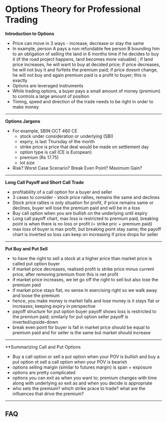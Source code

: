# Options Theory for Professional Trading

**Introduction to Options**
- Price can move in 3 ways - increase, decrease or stay the same
- In example, person A pays a non refundable fee person B bounding him to an obligation of selling the land in 6 months time if he decides to buy it (if the road project happens, land becomes more valuable) ; if land price increases, he will want to buy at decided price; if price decreases, he will not buy it and forfeits the premium paid; if price doesnt change, he will not buy and again premium paid is a profit to buyer; this is exactly
- Options are leveraged instruments
- While trading options, a buyer pays a small amount of money (premium) to controls a large amount of position
- Timing, speed and direction of the trade needs to be right in order to make money
---
**Options Jargons**
- For example,  SBIN OCT 460 CE
  - stock under consideration or underlying  (SBI)
  - expiry, is last Thursday of the month
  - strike price is price that deal would be made on settlement day
  - option type  is call (CE is European)
  - premium (Rs 17.75)
  - lot size
- Risk? Worst Case Scenario? Break Even Point? Maximum Gain?
---
**Long Call Payoff and Short Call Trade**
- profitability of a call option for a buyer and seller
- 3 cases to consider - stock price rallies, remains the same and declines
- Stock price rallies is only situation for profit, if price remains same or declines, buyer will lose the premium paid and will be in a loss
- Buy call option when you are bullish on the underlying until expiry
- Long call payoff chart, max loss is restricted to premium paid, breaking point is when there is no loss or profit (= strike pric + premium paid)
- max loss of buyer is max profit, but breaking point stay same; the payoff chart is inverted so loss can keep on increasing if price drops for seller
---
**Put Buy and Put Sell**
- to have the right to sell a stock at a higher price than market price is called put option buyer
- if market price decreases, realised profit is strike price minus current price, after removing premium from this is net profit
- if market price increases, we let go off the right to sell but also lose the premium paid
- if market price stays flat, no sense in exercising right so we walk away and loose the premium
- hence, you make money is market falls and lose money is it stays flat or increases; keeping expiry in perspective
- payoff structure for put option buyer payoff shows loss is restricted to the premium paid; similarly for put option seller payoff is inverted/upside-down
- break even point for buyer is fall in market price should be equal to premium paid and for seller is the same but market should increase
---
**Summarizing Call and Put Options
- Buy a call option or sell a put option when your POV is bullish and buy a put option ot sell a call option when your POV is bearish
- options selling margin (similar to futures margin) is span + exposure
- options are pretty complicated
- options you can exit as when you want to; premium changes with time along with underlying so exit as and when you decide is appropriate
- who sets the premium? which strike prace to trade? what are the influences that drive the premium?
---

## FAQ
